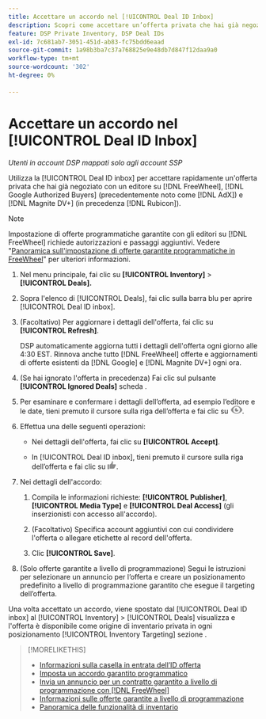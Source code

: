 ```yaml
---
title: Accettare un accordo nel [!UICONTROL Deal ID Inbox]
description: Scopri come accettare un’offerta privata che hai già negoziato con un editore su [!DNL FreeWheel], [!DNL Google Authorized Buyers] (precedentemente noto come [!DNL AdX]), and [!DNL Magnite DV+] (in precedenza [!DNL Rubicon]) mediante la casella in entrata dell’ID offerta.
feature: DSP Private Inventory, DSP Deal IDs
exl-id: 7c681ab7-3051-451d-ab83-fc75bdd6eaad
source-git-commit: 1a98b3ba7c37a768825e9e48db7d847f12daa9a0
workflow-type: tm+mt
source-wordcount: '302'
ht-degree: 0%

---
```


# Accettare un accordo nel [!UICONTROL Deal ID Inbox]

*Utenti in account DSP mappati solo agli account SSP*

Utilizza la [!UICONTROL Deal ID inbox] per accettare rapidamente un&#39;offerta privata che hai già negoziato con un editore su [!DNL FreeWheel], [!DNL Google Authorized Buyers] (precedentemente noto come [!DNL AdX]) e [!DNL Magnite DV+] (in precedenza [!DNL Rubicon]).

>[!NOTE]
>
>Impostazione di offerte programmatiche garantite con gli editori su [!DNL FreeWheel] richiede autorizzazioni e passaggi aggiuntivi. Vedere &quot;[Panoramica sull&#39;impostazione di offerte garantite programmatiche in FreeWheel](freewheel-overview.md)&quot; per ulteriori informazioni.

1. Nel menu principale, fai clic su **[!UICONTROL Inventory]** > **[!UICONTROL Deals].**

1. Sopra l&#39;elenco di [!UICONTROL Deals], fai clic sulla barra blu per aprire [!UICONTROL Deal ID inbox].

1. (Facoltativo) Per aggiornare i dettagli dell&#39;offerta, fai clic su **[!UICONTROL Refresh]**.

   DSP automaticamente aggiorna tutti i dettagli dell&#39;offerta ogni giorno alle 4:30 EST. Rinnova anche tutto [!DNL FreeWheel] offerte e aggiornamenti di offerte esistenti da [!DNL Google] e [!DNL Magnite DV+] ogni ora.

1. (Se hai ignorato l&#39;offerta in precedenza) Fai clic sul pulsante **[!UICONTROL Ignored Deals]** scheda .

1. Per esaminare e confermare i dettagli dell’offerta, ad esempio l’editore e le date, tieni premuto il cursore sulla riga dell’offerta e fai clic su ![Revisione](/help/dsp/assets/review.png).

1. Effettua una delle seguenti operazioni:

   * Nei dettagli dell&#39;offerta, fai clic su **[!UICONTROL Accept]**.

   * In [!UICONTROL Deal ID inbox], tieni premuto il cursore sulla riga dell’offerta e fai clic su ![Accetta](/help/dsp/assets/accept.png).

1. Nei dettagli dell&#39;accordo:
   1. Compila le informazioni richieste: **[!UICONTROL Publisher]**, **[!UICONTROL Media Type]** e **[!UICONTROL Deal Access]** (gli inserzionisti con accesso all&#39;accordo).
   1. (Facoltativo) Specifica account aggiuntivi con cui condividere l&#39;offerta o allegare etichette al record dell&#39;offerta.

   1. Clic **[!UICONTROL Save]**.

1. (Solo offerte garantite a livello di programmazione) Segui le istruzioni per selezionare un annuncio per l’offerta e creare un posizionamento predefinito a livello di programmazione garantito che esegue il targeting dell’offerta.

Una volta accettato un accordo, viene spostato dal [!UICONTROL Deal ID inbox] al [!UICONTROL Inventory] > [!UICONTROL Deals] visualizza e l&#39;offerta è disponibile come origine di inventario privata in ogni posizionamento [!UICONTROL Inventory Targeting] sezione .

>[!MORELIKETHIS]
>
>* [Informazioni sulla casella in entrata dell’ID offerta](deal-id-inbox-about.md)
>* [Imposta un accordo garantito programmatico](programmatic-guaranteed-set-up.md)
>* [Invia un annuncio per un contratto garantito a livello di programmazione con [!DNL FreeWheel]](freewheel-submit.md)
>* [Informazioni sulle offerte garantite a livello di programmazione](programmatic-guaranteed-about.md)
>* [Panoramica delle funzionalità di inventario](inventory-overview.md)

